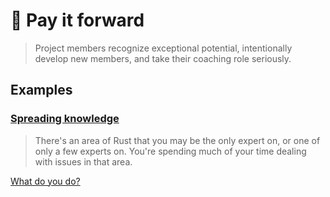 # 🤝 Pay it forward

> Project members recognize exceptional potential, intentionally develop new members, and take their coaching role seriously.

## Examples

### [Spreading knowledge](./pay_it_forward/spreading_knowledge.md)

> There's an area of Rust that you may be the only expert on, or one of only a few experts on. You're spending much of your time dealing with issues in that area.

[What do you do?](./pay_it_forward/spreading_knowledge.md)